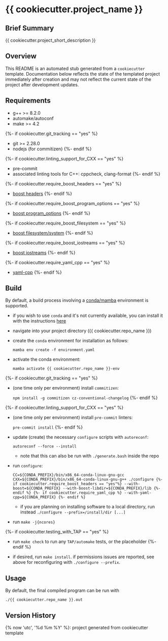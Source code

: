 # {{ cookiecutter.project_name }}

## Brief Summary

{{ cookiecutter.project_short_description }}

## Overview

This README is an automated stub generated from a `cookiecutter` template.
Documentation below reflects the state of the templated project immediately
after creation and may not reflect the current state of the project after
development updates.

## Requirements

  - g++ >= 8.2.0
  - automake/autoconf
  - make >= 4.2

{%- if cookiecutter.git_tracking == "yes" %}
  - git >= 2.28.0
  - nodejs (for commitizen)
{%- endif %}

{%- if cookiecutter.linting_support_for_CXX == "yes" %}
  - pre-commit
  - associated linting tools for C++: cppcheck, clang-format
{%- endif %}

{%- if cookiecutter.require_boost_headers == "yes" %}
  - [boost headers](https://www.boost.org)
{%- endif %}

{%- if cookiecutter.require_boost_program_options == "yes" %}
  - [boost program_options](https://www.boost.org/doc/libs/1_75_0/doc/html/program_options.html)
{%- endif %}

{%- if cookiecutter.require_boost_filesystem == "yes" %}
  - [boost filesystem/system](https://www.boost.org/doc/libs/1_75_0/libs/filesystem/doc/index.htm)
{%- endif %}

{%- if cookiecutter.require_boost_iostreams == "yes" %}
  - [boost iostreams](https://www.boost.org/doc/libs/1_74_0/libs/iostreams/doc/index.html)
{%- endif %}

{%- if cookiecutter.require_yaml_cpp == "yes" %}
  - [yaml-cpp](https://github.com/jbeder/yaml-cpp)
{%- endif %}

## Build

By default, a build process involving a [conda/mamba](https://mamba.readthedocs.io/en/latest/installation.html) environment is supported.

  - if you wish to use `conda` and it's not currently available, you can install it with the instructions [here](https://mamba.readthedocs.io/en/latest/mamba-installation.html#mamba-install)
  - navigate into your project directory ({{ cookiecutter.repo_name }})
  - create the `conda` environment for installation as follows:
  
     `mamba env create -f environment.yaml`
  - activate the conda environment:
  
     `mamba activate {{ cookiecutter.repo_name }}-env`

{%- if cookiecutter.git_tracking == "yes" %}
  - (one time only per environment) install `commitizen`:
  
     `npm install -g commitizen cz-conventional-changelog`
{%- endif %}

{%- if cookiecutter.linting_support_for_CXX == "yes" %}
  - (one time only per environment) install `pre-commit` linters:
  
     `pre-commit install`
{%- endif %}

  - update (create) the necessary `configure` scripts with `autoreconf`:
  
     `autoreconf --force --install`
	 
     - note that this can also be run with `./generate.bash` inside the repo
  - run `configure`:
  
	 `CC=${CONDA_PREFIX}/bin/x86_64-conda-linux-gnu-gcc CXX=${CONDA_PREFIX}/bin/x86_64-conda-linux-gnu-g++ ./configure {%- if cookiecutter.require_boost_headers == "yes"%} --with-boost=${CONDA_PREFIX} --with-boost-libdir=${CONDA_PREFIX}/lib {%- endif %} {%- if cookiecutter.require_yaml_cpp %} --with-yaml-cpp=${CONDA_PREFIX} {%- endif %}`

	 - if you are planning on installing software to a local directory, run instead `./configure --prefix=/install/dir [...]`
  - run `make -j{ncores}`
  
{%- if cookiecutter.testing_with_TAP == "yes" %}
  - run `make check` to run any `TAP/automake` tests, or the placeholder
{%- endif %}

  - if desired, run `make install`. if permissions issues are reported, see above for reconfiguring with `./configure --prefix`.
  
## Usage

By default, the final compiled program can be run with

`./{{ cookiecutter.repo_name }}.out`

## Version History

{% now 'utc', '%d %m %Y' %}: project generated from cookiecutter template

